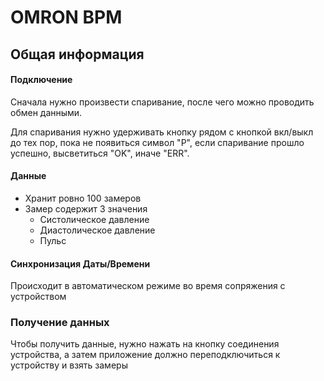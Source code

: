 # OMRON BPM
## Общая информация
#### Подключение
Сначала нужно произвести спаривание, после чего можно проводить обмен данными.

Для спаривания нужно удерживать кнопку рядом с кнопкой вкл/выкл до тех пор, пока не появиться символ "P", если спаривание прошло успешно, высветиться "OK", иначе "ERR".
#### Данные
- Хранит ровно 100 замеров
- Замер содержит 3 значения
	- Систолическое давление
	- Диастолическое давление
	- Пульс
#### Синхронизация Даты/Времени
Происходит в автоматическом режиме во время сопряжения с устройством
### Получение данных
Чтобы получить данные, нужно нажать на кнопку соединения устройства, а затем приложение должно переподключиться к устройству и взять замеры
